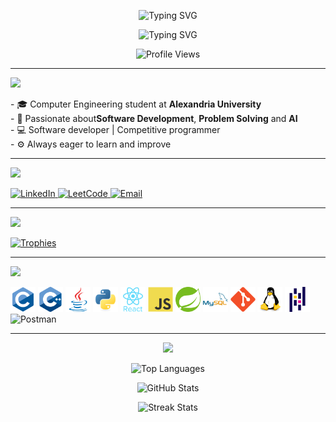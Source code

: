 <p align="center">
  <img src="https://readme-typing-svg.demolab.com?font=Fira+Code&duration=1&pause=1&color=D14EF3&center=true&vCenter=true&multiline=true&repeat=false&width=600&height=40&lines=Hi%2C+I'm+Moamen+Hesham" alt="Typing SVG" />
</p>
<p align="center">
  <img src="https://readme-typing-svg.demolab.com?font=Fira+Code&pause=1000&color=D14EF3&center=true&vCenter=true&width=435&lines=Software+Developer;AI+Enthusiast;Problem+Solver;" alt="Typing SVG" />
</p>






<p align="center">
  <img src="https://komarev.com/ghpvc/?username=moamenhesham0&label=Profile%20views&color=0e75b6&style=flat" alt="Profile Views" />
</p>

---



<p align="left">
  <img src="https://img.shields.io/badge/About Me-626EF7?style=for-the-badge&logo=aboutdotme&logoColor=white" />
</p>

<p align="left">
  - 🎓 Computer Engineering student at <strong>Alexandria University</strong><br>
  - 🧠 Passionate about<strong>Software Development</strong>, <strong>Problem Solving</strong> and <strong>AI</strong><br>
  - 💻 Software developer | Competitive programmer<br>
  - ⚙️ Always eager to learn and improve
</p>

---



<p align="left">
  <img src="https://img.shields.io/badge/Connect With Me-0077B5?style=for-the-badge&logo=linkedin&logoColor=white" />
</p>

<p align="left">
  <a href="https://linkedin.com/in/moamenhesham0" target="_blank">
    <img src="https://img.shields.io/badge/LinkedIn-0A66C2?style=for-the-badge&logo=linkedin&logoColor=white" alt="LinkedIn" />
  </a>
  <a href="https://www.leetcode.com/moamen0" target="_blank">
    <img src="https://img.shields.io/badge/LeetCode-FFA116?style=for-the-badge&logo=leetcode&logoColor=white" alt="LeetCode" />
  </a>
  <a href="mailto:moamen.hesham296@gmail.com" target="_blank">
    <img src="https://img.shields.io/badge/Gmail-D14836?style=for-the-badge&logo=gmail&logoColor=white" alt="Email" />
  </a>
</p>

---

<p align="left">
  <img src="https://img.shields.io/badge/GitHub Trophies-6e40c9?style=for-the-badge&logo=github&logoColor=white" />
</p>

<p align="left">
  <a href="https://github.com/ryo-ma/github-profile-trophy">
    <img src="https://github-profile-trophy.vercel.app/?username=moamenhesham0&theme=darkhub&margin-w=15&no-frame=true" alt="Trophies" />
  </a>
</p>

---

<p align="left">
  <img src="https://img.shields.io/badge/Languages & Tools-626EF7?style=for-the-badge&logo=codefactor&logoColor=white" />
</p>

<p align="left">
  <img src="https://raw.githubusercontent.com/devicons/devicon/master/icons/c/c-original.svg" alt="C" width="40" height="40"/>
  <img src="https://raw.githubusercontent.com/devicons/devicon/master/icons/cplusplus/cplusplus-original.svg" alt="C++" width="40" height="40"/>
  <img src="https://raw.githubusercontent.com/devicons/devicon/master/icons/java/java-original.svg" alt="Java" width="40" height="40"/>
  <img src="https://raw.githubusercontent.com/devicons/devicon/master/icons/python/python-original.svg" alt="Python" width="40" height="40"/>
  <img src="https://raw.githubusercontent.com/devicons/devicon/master/icons/react/react-original-wordmark.svg" alt="React" width="40" height="40"/>
  <img src="https://raw.githubusercontent.com/devicons/devicon/master/icons/javascript/javascript-original.svg" alt="JavaScript" width="40" height="40"/>
  <img src="https://raw.githubusercontent.com/devicons/devicon/master/icons/spring/spring-original.svg" alt="Spring Boot" width="40" height="40"/>
  <img src="https://raw.githubusercontent.com/devicons/devicon/master/icons/mysql/mysql-original-wordmark.svg" alt="MySQL" width="40" height="40"/>
  <img src="https://raw.githubusercontent.com/devicons/devicon/master/icons/git/git-original.svg" alt="Git" width="40" height="40"/>
  <img src="https://raw.githubusercontent.com/devicons/devicon/master/icons/linux/linux-original.svg" alt="Linux" width="40" height="40"/>
  <img src="https://raw.githubusercontent.com/devicons/devicon/master/icons/pandas/pandas-original.svg" alt="Pandas" width="40" height="40"/>
  <img src="https://www.vectorlogo.zone/logos/getpostman/getpostman-icon.svg" alt="Postman" width="40" height="40"/>
</p>

---

<p align="center">
  <img src="https://img.shields.io/badge/GitHub Stats-1f425f?style=for-the-badge&logo=github&logoColor=white" />
</p>

<p align="center">
  <img src="https://github-readme-stats.vercel.app/api/top-langs?username=moamenhesham0&show_icons=true&locale=en&layout=compact&theme=dark" alt="Top Languages" />
</p>

<p align="center">
  <img src="https://github-readme-stats.vercel.app/api?username=moamenhesham0&show_icons=true&locale=en&theme=dark" alt="GitHub Stats" />
</p>

<p align="center">
  <img src="https://github-readme-streak-stats.herokuapp.com/?user=moamenhesham0&theme=dark" alt="Streak Stats" />
</p>



